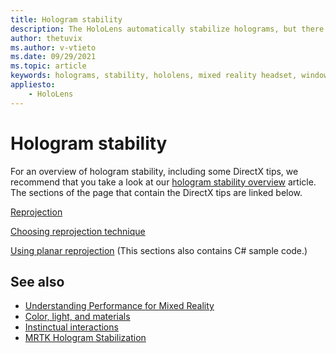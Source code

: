 ```yaml
---
title: Hologram stability
description: The HoloLens automatically stabilize holograms, but there are steps developers can take to improve hologram stability further.
author: thetuvix
ms.author: v-vtieto
ms.date: 09/29/2021
ms.topic: article
keywords: holograms, stability, hololens, mixed reality headset, windows mixed reality headset, virtual reality headset, frame rate, rendering, reprojection, color separation
appliesto:
    - HoloLens
---
```


# Hologram stability

For an overview of hologram stability, including some DirectX tips, we recommend that you take a look at our [hologram stability overview](../platform-capabilities-and-apis/hologram-stability-overview.md) article. The sections of the page that contain the DirectX tips are linked below.

[Reprojection](../platform-capabilities-and-apis/hologram-stability-overview.md#reprojection)

[Choosing reprojection technique](../platform-capabilities-and-apis/hologram-stability-overview.md#choosing-reprojection-technique)

[Using planar reprojection](../platform-capabilities-and-apis/hologram-stability-overview.md#using-planar-reprojection) (This sections also contains C# sample code.)


## See also
* [Understanding Performance for Mixed Reality](understanding-performance-for-mixed-reality.md)
* [Color, light, and materials](../../design/color-light-and-materials.md)
* [Instinctual interactions](../../design/interaction-fundamentals.md)
* [MRTK Hologram Stabilization](/windows/mixed-reality/mrtk-unity/performance/hologram-stabilization)
